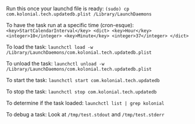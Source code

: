 Run this once your launchd file is ready: `(sudo) cp com.kolonial.tech.updatedb.plist /Library/LaunchDaemons`

To have the task run at a specific time (cron-esque):
`<key>StartCalendarInterval</key>
<dict>
    <key>Hour</key>
    <integer>10</integer>
    <key>Minute</key>
    <integer>37</integer>
</dict>`

To load the task:
`launchctl load -w /Library/LaunchDaemons/com.kolonial.tech.updatedb.plist`

To unload the task:
`launchctl unload -w /Library/LaunchDaemons/com.kolonial.tech.updatedb.plist`

To start the task:
`launchctl start com.kolonial.tech.updatedb`

To stop the task:
`launchctl stop com.kolonial.tech.updatedb`

To determine if the task loaded:
`launchctl list | grep kolonial`

To debug a task:
Look at `/tmp/test.stdout` and `/tmp/test.stderr`
